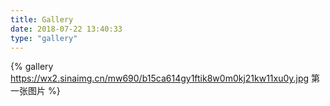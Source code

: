 ```yaml
---
title: Gallery
date: 2018-07-22 13:40:33
type: "gallery"
---
```


{% gallery https://wx2.sinaimg.cn/mw690/b15ca614gy1ftik8w0m0kj21kw11xu0y.jpg 第一张图片 %}